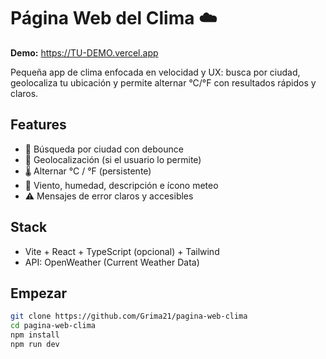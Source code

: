 # Página Web del Clima ☁️

**Demo:** https://TU-DEMO.vercel.app

Pequeña app de clima enfocada en velocidad y UX: busca por ciudad, geolocaliza tu ubicación y permite alternar °C/°F con resultados rápidos y claros.

## Features
- 🔎 Búsqueda por ciudad con debounce
- 📍 Geolocalización (si el usuario lo permite)
- 🌡️ Alternar °C / °F (persistente)
- 💨 Viento, humedad, descripción e ícono meteo
- ⚠️ Mensajes de error claros y accesibles

## Stack
- Vite + React + TypeScript (opcional) + Tailwind
- API: OpenWeather (Current Weather Data)

## Empezar
```bash
git clone https://github.com/Grima21/pagina-web-clima
cd pagina-web-clima
npm install
npm run dev

